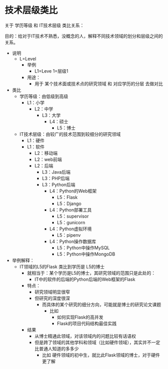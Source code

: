 # 技术层级类比

关于 学历等级 和 IT技术层级 类比关系：

目的：给对于IT技术不熟悉，没概念的人，解释不同技术领域的划分和层级之间的关系。

* 说明
    * L=Level
        * 举例
            * L1=Leve 1=层级1
        * 用途：
            * 用于 某个技术面或技术点的研究领域 和 对应学历的分层 去做对比
* 类比
    * 学历等级：由低级到高级
        * L1：小学
            * L2：中学
                * L3：大学
                    * L4：硕士
                        * L5：博士
    * IT技术层级：由较广的技术范围到较细分的研究领域
        * L1：硬件
        * L1：软件
            * L2：移动端
            * L2：web前端
            * L2：后端
                * L3：Java后端
                * L3：PHP后端
                * L3：Python后端
                    * L4：Python的Web框架
                        * L5：Flask
                        * L5：Django
                    * L4：Python部署工具
                        * L5：supervisor
                        * L5：gunicorn
                    * L4：Python虚拟环境
                        * L5：pipenv
                    * L4：Python操作数据库
                        * L5：Python中操作MySQL
                        * L5：Python中操作MongoDB
* 举例解释：
    * IT领域的L5的Flask 类比到学历是 L5的博士
        * 就相当于：某个学历是L5的博士，其研究领域的范围只是此处的：
            * IT中的软件的后端的Python后端的Web框架的Flask
        * 特点：
            * 研究领域明显很窄
            * 但研究的深度很深
                * 而具体的某个研究的细分方向，可能就是博士的研究论文课题
                    * 比如
                        * 如何实现Flask的高并发
                        * Flask的项目代码结构最佳实践
        * 结果
            * 从博士精通此领域，对该领域内的问题比较有话语权
            * 但是跨了领域的其他学科和领域（比如硬件领域），其实并不一定比普通人知道的多多少
                * 比如 硬件领域的初中生，就比此Flask领域的博士，对于硬件更了解